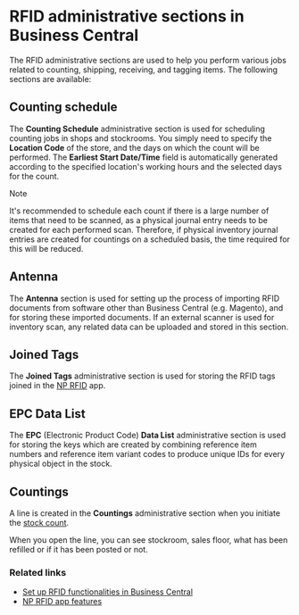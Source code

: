 # RFID administrative sections in Business Central

The RFID administrative sections are used to help you perform various jobs related to counting, shipping, receiving, and tagging items. The following sections are available: 

## Counting schedule

The **Counting Schedule** administrative section is used for scheduling counting jobs in shops and stockrooms. You simply need to specify the **Location Code** of the store, and the days on which the count will be performed. The **Earliest Start Date/Time** field is automatically generated according to the specified location's working hours and the selected days for the count.  

> [!Note]
> It's recommended to schedule each count if there is a large number of items that need to be scanned, as a physical journal entry needs to be created for each performed scan. Therefore, if physical inventory journal entries are created for countings on a scheduled basis, the time required for this will be reduced. 


## Antenna

The **Antenna** section is used for setting up the process of importing RFID documents from software other than Business Central (e.g. Magento), and for storing these imported documents. If an external scanner is used for inventory scan, any related data can be uploaded and stored in this section. 


## Joined Tags

The **Joined Tags** administrative section is used for storing the RFID tags joined in the [NP RFID](np_rfid.md) app. 

## EPC Data List

The **EPC** (Electronic Product Code) **Data List** administrative section is used for storing the keys which are created by combining reference item numbers and reference item variant codes to produce unique IDs for every physical object in the stock.

## Countings

A line is created in the **Countings** administrative section when you initiate the [stock count](../howto/perform_stock_count.md).

When you open the line, you can see stockroom, sales floor, what has been refilled or if it has been posted or not. 

### Related links

- [Set up RFID functionalities in Business Central](../howto/rfid_setup.md)
- [NP RFID app features](np_rfid.md)

